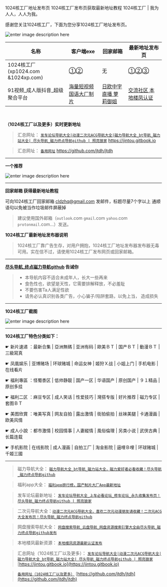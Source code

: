 

1024核工厂地址发布页  1024核工厂发布页获取最新地址教程 1024核工厂 | 我为人人，人人为我。  

感谢您关注1024核工厂，下面为您分享1024核工厂地址发布页。

![enter image description here](https://img68.pixhost.to/images/30/265017562_10224.jpg)

 | 名称 | 客户端exe | 回家邮箱 | 最新地址发布页 |
|----|----|----|----|
|1024核工厂(xp1024.com &1024xp.com)|[①](https://github.com/jtdh/luntan/files/8080733/1024.zip)[②](https://www.mediafire.com/file/iqendjdz0cjra29/1024%25E6%25A0%25B8%25E5%25B7%25A5%25E5%258E%2582%25E5%258F%2591%25E5%25B8%2583%25E5%2599%25A8.zip/file)| 无  |  [①](http://b11.hjfgczh733.rocks/bbs2.php)[②](http://k11.csjbzcjnr.rocks/pw/)[③](http://b11.zbwymdcjsgg.rocks/pw/html_data/3/1711/846891.html)
| 91视频_成人版抖音_超级聚合平台 |                [海量短视频 国语大厂制片](https://v.hallo365.top/)                | [日欧中字 直播 萝莉御姐](https://v.hallo365.top/) |             [交流社区 本地楼凤认证](https://v.hallo365.top/)              |

&nbsp;&nbsp;

**（1024核工厂以及更多）实时更新地址**
>汇总网址： [`发车论坛导航大全|动漫二次元ACG导航大全|磁力导航大全_bt导航_磁力站大全| 尽头导航_磁力终点导航github | 照亮狼家`](https://jintou.gitbook.io)  https://jintou.gitbook.io  

>汇总网址： [`备用网址`](https://github.com/jtdh/jtdh/)  https://github.com/jtdh/jtdh

***
**一个推荐**

![enter image description here](https://img68.pixhost.to/images/22/264638732_91-app.jpg)

***
**回家邮箱 获得最新地址教程**

可向1024核工厂回家邮箱 cldzhq@gmail.com 发邮件，标题尽量7个字以上 通顺语句以免被当作垃圾邮件屏蔽掉

> 建议使用国外邮箱（`outlook`.com `gmail`.com `yahoo`.com `protonmail`.com...）发送。


**1024核工厂最新地址发布器说明**

> 1024核工厂靠广告生存，对用户拥抱，1024核工厂地址发布器发布器无毒可用。实在信不过，请使用1024核工厂发布网页或回家邮箱。


***

**[尽头导航_终点磁力导航github](https://jintou.gitbook.io/) 告诫你**
>  - 本导航内容不适合未成年人，长大一些再来
>   - 食色性也，欲望是天性，它需要排解释放，不必羞耻 
>   - 不要伤害Ta人满足性欲 
>   - 请务必认真识别各类广告，小心骗子/陷阱套路，以免上当， 造成损失


***

**1024核工厂截图**

![enter image description here](https://img68.pixhost.to/images/30/265017561_1024.jpg)

***
**1024核工厂特色分类如下：**



☛	新片速递 ：最新合集 | 亞洲無碼 | 亚洲有码 | 歐美ＢＴ | 国产ＢＴ | 動漫ＢＴ | 三級寫真	 

☛	凤凰娱乐 | 亚博赌场 | 环球赌城 | 命运女神 | 姬狩Ｘ战 | 小姐上门 | 手机电影 | 在线看片	 

☛	福利專區 ：怪蜀黍区 | 低帅静靓 | 国产一区 | 华语国产 | 原创国产 | ９１精品 | 原创多挂	 

☛	福利二区 ：麻豆专区 | 成人笑话 | 性爱技巧 | 灣搭专版 | 好片推荐 | 磁力专区 | 套图ＢＴ	 

☛	美图欣賞 ：唯美写真 | 网友自拍 | 露出激情 | 街拍偷拍 | 丝袜美腿 | 卡通漫画 | 欧美风情	 

☛	成人小說 ：都市激情 | 校园情事 | 人妻縱情 | 風俗倫理 | 另类小说 | 武侠古典 | 长篇连载	 

☛	手机影院 | 在线影院 | 成人漫画 | 自拍工厂 | 淘金影院 | 逼哩Ｂ哩 | 环球赌城 | 千姬三國

***

>磁力导航大全： [`磁力导航大全_bt导航_磁力站大全，磁力爱好者必看收藏！尽头导航_磁力终点导航github`](https://github.com/jtdh/cili/wiki)

> 福利app大全： [`福利app排行榜，国产制片大厂App最新地址`](https://github.com/jtdh/app/wiki)

>发车论坛最新地址： [`发车论坛导航大全_上车必看论坛_修车论坛_永久收集发布页！尽头导航_磁力终点导航github | 照亮狼家`](https://github.com/jtdh/luntan/wiki)

> 二次元导航大全：[`动漫二次元ACG导航大全，喜欢二次元动漫朋友请收藏！二次元ACG大全发布页！尽头导航_磁力终点导航github`](https://github.com/jtdh/dongman/wiki)

>网盘搜索导航大全： [`网盘搜索导航_云盘导航_网盘资源搜索引擎大全由尽头导航_磁力终点导航github发布`](https://github.com/jtdh/wangpan/wiki)

>本地楼凤最新资源： [`本地楼凤资源最新认证发布`](https://github.com/jtdh/loufeng/wiki)

>汇总网址（1024核工厂以及更多）： [`发车论坛导航大全|动漫二次元ACG导航大全|磁力导航大全_bt导航_磁力站大全| 尽头导航_磁力终点导航github | 照亮狼家`](https://jintou.gitbook.io/)  [https://jintou.gitbook.io](https://jintou.gitbook.io)

>[`备用网址（1024核工厂以及更多）`](https://github.com/jtdh/jtdh)  [https://github.com/jtdh/jtdh](https://github.com/jtdh/jtdh)

